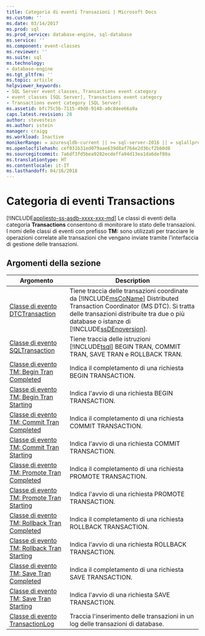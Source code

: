 ```yaml
---
title: Categoria di eventi Transazioni | Microsoft Docs
ms.custom: ''
ms.date: 03/14/2017
ms.prod: sql
ms.prod_service: database-engine, sql-database
ms.service: ''
ms.component: event-classes
ms.reviewer: ''
ms.suite: sql
ms.technology:
- database-engine
ms.tgt_pltfrm: ''
ms.topic: article
helpviewer_keywords:
- SQL Server event classes, Transactions event category
- event classes [SQL Server], Transactions event category
- Transactions event category [SQL Server]
ms.assetid: bfc75c5b-7115-49d8-9148-a0c84ee66a9a
caps.latest.revision: 28
author: stevestein
ms.author: sstein
manager: craigg
ms.workload: Inactive
monikerRange: = azuresqldb-current || >= sql-server-2016 || = sqlallproducts-allversions
ms.openlocfilehash: cef031b31ed079aae639d8af764e2d36cf2b60d8
ms.sourcegitcommit: 7a6df3fd5bea9282ecdeffa94d13ea1da6def80a
ms.translationtype: HT
ms.contentlocale: it-IT
ms.lasthandoff: 04/16/2018
---
```

# <a name="transactions-event-category"></a>Categoria di eventi Transactions
[!INCLUDE[appliesto-ss-asdb-xxxx-xxx-md](../../includes/appliesto-ss-asdb-xxxx-xxx-md.md)]
  Le classi di eventi della categoria **Transactions** consentono di monitorare lo stato delle transazioni. I nomi delle classi di eventi con prefisso **TM:** sono utilizzati per tracciare le operazioni correlate alle transazioni che vengano inviate tramite l'interfaccia di gestione delle transazioni.  
  
## <a name="in-this-section"></a>Argomenti della sezione  
  
|Argomento|Description|  
|-----------|-----------------|  
|[Classe di evento DTCTransaction](../../relational-databases/event-classes/dtctransaction-event-class.md)|Tiene traccia delle transazioni coordinate da [!INCLUDE[msCoName](../../includes/msconame-md.md)] Distributed Transaction Coordinator (MS DTC). Si tratta delle transazioni distribuite tra due o più database o istanze di [!INCLUDE[ssDEnoversion](../../includes/ssdenoversion-md.md)].|  
|[Classe di evento SQLTransaction](../../relational-databases/event-classes/sqltransaction-event-class.md)|Tiene traccia delle istruzioni [!INCLUDE[tsql](../../includes/tsql-md.md)] BEGIN TRAN, COMMIT TRAN, SAVE TRAN e ROLLBACK TRAN.|  
|[Classe di evento TM: Begin Tran Completed](../../relational-databases/event-classes/tm-begin-tran-completed-event-class.md)|Indica il completamento di una richiesta BEGIN TRANSACTION.|  
|[Classe di evento TM: Begin Tran Starting](../../relational-databases/event-classes/tm-begin-tran-starting-event-class.md)|Indica l'avvio di una richiesta BEGIN TRANSACTION.|  
|[Classe di evento TM: Commit Tran Completed](../../relational-databases/event-classes/tm-commit-tran-completed-event-class.md)|Indica il completamento di una richiesta COMMIT TRANSACTION.|  
|[Classe di evento TM: Commit Tran Starting](../../relational-databases/event-classes/tm-commit-tran-starting-event-class.md)|Indica l'avvio di una richiesta COMMIT TRANSACTION.|  
|[Classe di evento TM: Promote Tran Completed](../../relational-databases/event-classes/tm-promote-tran-completed-event-class.md)|Indica il completamento di una richiesta PROMOTE TRANSACTION.|  
|[Classe di evento TM: Promote Tran Starting](../../relational-databases/event-classes/tm-promote-tran-starting-event-class.md)|Indica l'avvio di una richiesta PROMOTE TRANSACTION.|  
|[Classe di evento TM: Rollback Tran Completed](../../relational-databases/event-classes/tm-rollback-tran-completed-event-class.md)|Indica il completamento di una richiesta ROLLBACK TRANSACTION.|  
|[Classe di evento TM: Rollback Tran Starting](../../relational-databases/event-classes/tm-rollback-tran-starting-event-class.md)|Indica l'avvio di una richiesta ROLLBACK TRANSACTION.|  
|[Classe di evento TM: Save Tran Completed](../../relational-databases/event-classes/tm-save-tran-completed-event-class.md)|Indica il completamento di una richiesta SAVE TRANSACTION.|  
|[Classe di evento TM: Save Tran Starting](../../relational-databases/event-classes/tm-save-tran-starting-event-class.md)|Indica l'avvio di una richiesta SAVE TRANSACTION.|  
|[Classe di evento TransactionLog](../../relational-databases/event-classes/transactionlog-event-class.md)|Traccia l'inserimento delle transazioni in un log delle transazioni di database.|  
  
  
